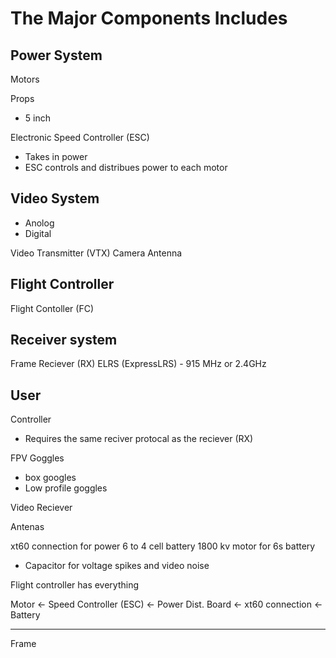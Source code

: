 
# The Major Components Includes

## Power System

Motors


Props
- 5 inch

Electronic Speed Controller (ESC)
- Takes in power
- ESC controls and distribues power to each motor

## Video System
- Anolog
- Digital

Video Transmitter (VTX)
Camera 
Antenna

## Flight Controller

Flight Contoller (FC)


## Receiver system

Frame
Reciever (RX)
ELRS (ExpressLRS) - 915 MHz or 2.4GHz


## User

Controller
- Requires the same reciver protocal as the reciever (RX)

FPV Goggles
- box googles
- Low profile goggles

Video Reciever

Antenas



xt60 connection for power
6 to 4 cell battery
1800 kv motor for 6s battery

- Capacitor for voltage spikes and video noise


Flight controller has everything


Motor <- Speed Controller (ESC) <- Power Dist. Board <- xt60 connection <- Battery

-----
Frame














